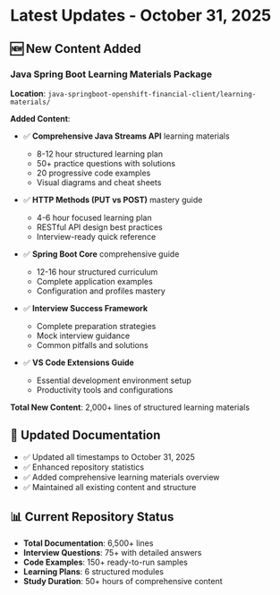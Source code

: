 # Latest Updates - October 31, 2025

## 🆕 New Content Added

### Java Spring Boot Learning Materials Package
**Location**: `java-springboot-openshift-financial-client/learning-materials/`

**Added Content**:
- ✅ **Comprehensive Java Streams API** learning materials
  - 8-12 hour structured learning plan
  - 50+ practice questions with solutions
  - 20 progressive code examples
  - Visual diagrams and cheat sheets
  
- ✅ **HTTP Methods (PUT vs POST)** mastery guide
  - 4-6 hour focused learning plan
  - RESTful API design best practices
  - Interview-ready quick reference
  
- ✅ **Spring Boot Core** comprehensive guide
  - 12-16 hour structured curriculum
  - Complete application examples
  - Configuration and profiles mastery
  
- ✅ **Interview Success Framework**
  - Complete preparation strategies
  - Mock interview guidance
  - Common pitfalls and solutions
  
- ✅ **VS Code Extensions Guide**
  - Essential development environment setup
  - Productivity tools and configurations

**Total New Content**: 2,000+ lines of structured learning materials

## 🔄 Updated Documentation
- ✅ Updated all timestamps to October 31, 2025
- ✅ Enhanced repository statistics
- ✅ Added comprehensive learning materials overview
- ✅ Maintained all existing content and structure

## 📊 Current Repository Status
- **Total Documentation**: 6,500+ lines
- **Interview Questions**: 75+ with detailed answers
- **Code Examples**: 150+ ready-to-run samples
- **Learning Plans**: 6 structured modules
- **Study Duration**: 50+ hours of comprehensive content
